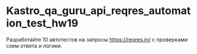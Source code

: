 # Kastro_qa_guru_api_reqres_automation_test_hw19

Разработайте 10 автотестов на запросы https://reqres.in/ c проверками схем ответа и логики. 
